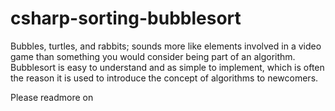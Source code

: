 # csharp-sorting-bubblesort
Bubbles, turtles, and rabbits; sounds more like elements involved in a video game than something you would consider being part of an algorithm.  Bubblesort is easy to understand and as simple to implement, which is often the reason it is used to introduce the concept of algorithms to newcomers.

Please readmore on 
